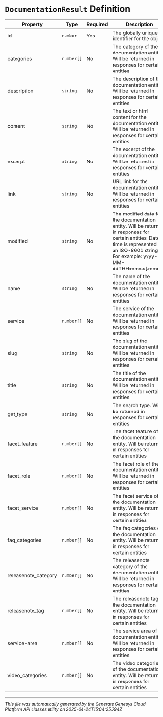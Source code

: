 # `DocumentationResult` Definition

| Property | Type | Required | Description |
|----------|------|----------|-------------|
| id | `number` | Yes | The globally unique identifier for the object. |
| categories | `number[]` | No | The category of the documentation entity. Will be returned in responses for certain entities. |
| description | `string` | No | The description of the documentation entity. Will be returned in responses for certain entities. |
| content | `string` | No | The text or html content for the documentation entity. Will be returned in responses for certain entities. |
| excerpt | `string` | No | The excerpt of the documentation entity. Will be returned in responses for certain entities. |
| link | `string` | No | URL link for the documentation entity. Will be returned in responses for certain entities. |
| modified | `string` | No | The modified date for the documentation entity. Will be returned in responses for certain entities. Date time is represented as an ISO-8601 string. For example: yyyy-MM-ddTHH:mm:ss[.mmm]Z |
| name | `string` | No | The name of the documentation entity. Will be returned in responses for certain entities. |
| service | `number[]` | No | The service of the documentation entity. Will be returned in responses for certain entities. |
| slug | `string` | No | The slug of the documentation entity. Will be returned in responses for certain entities. |
| title | `string` | No | The title of the documentation entity. Will be returned in responses for certain entities. |
| get_type | `string` | No | The search type. Will be returned in responses for certain entities. |
| facet_feature | `number[]` | No | The facet feature of the documentation entity. Will be returned in responses for certain entities. |
| facet_role | `number[]` | No | The facet role of the documentation entity. Will be returned in responses for certain entities. |
| facet_service | `number[]` | No | The facet service of the documentation entity. Will be returned in responses for certain entities. |
| faq_categories | `number[]` | No | The faq categories of the documentation entity. Will be returned in responses for certain entities. |
| releasenote_category | `number[]` | No | The releasenote category of the documentation entity. Will be returned in responses for certain entities. |
| releasenote_tag | `number[]` | No | The releasenote tag of the documentation entity. Will be returned in responses for certain entities. |
| service-area | `number[]` | No | The service area of the documentation entity. Will be returned in responses for certain entities. |
| video_categories | `number[]` | No | The video categories of the documentation entity. Will be returned in responses for certain entities. |

---

*This file was automatically generated by the Generate Genesys Cloud Platform API classes utility on 2025-04-24T15:04:25.794Z*